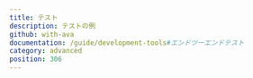 ```yaml
---
title: テスト
description: テストの例
github: with-ava
documentation: /guide/development-tools#エンドツーエンドテスト
category: advanced
position: 306
---
```


